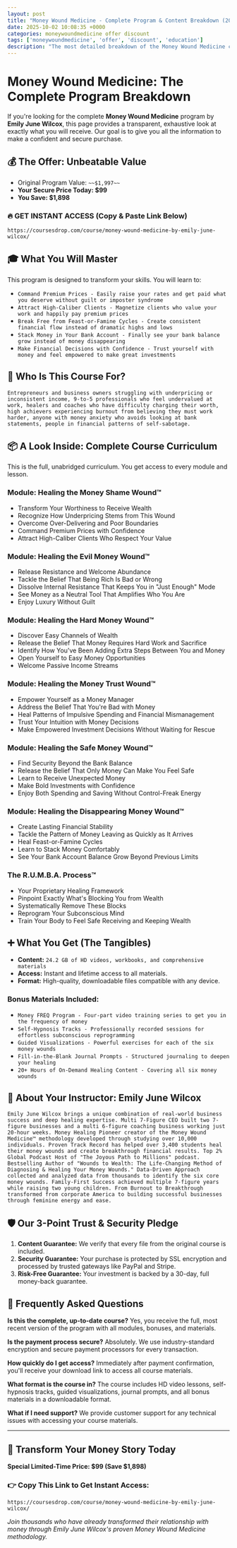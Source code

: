 ```yaml
---
layout: post
title: "Money Wound Medicine - Complete Program & Content Breakdown (2025)"
date: 2025-10-02 10:08:35 +0000
categories: moneywoundmedicine offer discount
tags: ['moneywoundmedicine', 'offer', 'discount', 'education']
description: "The most detailed breakdown of the Money Wound Medicine course online. See every module and lesson you'll get. ✅ Secure Payment ✅ 30-Day Guarantee."
---
```



# Money Wound Medicine: The Complete Program Breakdown

If you're looking for the complete **Money Wound Medicine** program by **Emily June Wilcox**, this page provides a transparent, exhaustive look at exactly what you will receive. Our goal is to give you all the information to make a confident and secure purchase.

## 💰 The Offer: Unbeatable Value
- Original Program Value: `~~$1,997~~`
- **Your Secure Price Today: $99**
- **You Save: $1,898**

### 🔥 GET INSTANT ACCESS (Copy & Paste Link Below)
`https://coursesdrop.com/course/money-wound-medicine-by-emily-june-wilcox/`

## 🎓 What You Will Master
This program is designed to transform your skills. You will learn to:
- `Command Premium Prices - Easily raise your rates and get paid what you deserve without guilt or imposter syndrome`
- `Attract High-Caliber Clients - Magnetize clients who value your work and happily pay premium prices`
- `Break Free from Feast-or-Famine Cycles - Create consistent financial flow instead of dramatic highs and lows`
- `Stack Money in Your Bank Account - Finally see your bank balance grow instead of money disappearing`
- `Make Financial Decisions with Confidence - Trust yourself with money and feel empowered to make great investments`

## 🎯 Who Is This Course For?
`Entrepreneurs and business owners struggling with underpricing or inconsistent income, 9-to-5 professionals who feel undervalued at work, healers and coaches who have difficulty charging their worth, high achievers experiencing burnout from believing they must work harder, anyone with money anxiety who avoids looking at bank statements, people in financial patterns of self-sabotage.`

## 📦 A Look Inside: Complete Course Curriculum
This is the full, unabridged curriculum. You get access to every module and lesson.

### Module: Healing the Money Shame Wound™
- Transform Your Worthiness to Receive Wealth
- Recognize How Underpricing Stems from This Wound
- Overcome Over-Delivering and Poor Boundaries
- Command Premium Prices with Confidence
- Attract High-Caliber Clients Who Respect Your Value

### Module: Healing the Evil Money Wound™
- Release Resistance and Welcome Abundance
- Tackle the Belief That Being Rich Is Bad or Wrong
- Dissolve Internal Resistance That Keeps You in "Just Enough" Mode
- See Money as a Neutral Tool That Amplifies Who You Are
- Enjoy Luxury Without Guilt

### Module: Healing the Hard Money Wound™
- Discover Easy Channels of Wealth
- Release the Belief That Money Requires Hard Work and Sacrifice
- Identify How You've Been Adding Extra Steps Between You and Money
- Open Yourself to Easy Money Opportunities
- Welcome Passive Income Streams

### Module: Healing the Money Trust Wound™
- Empower Yourself as a Money Manager
- Address the Belief That You're Bad with Money
- Heal Patterns of Impulsive Spending and Financial Mismanagement
- Trust Your Intuition with Money Decisions
- Make Empowered Investment Decisions Without Waiting for Rescue

### Module: Healing the Safe Money Wound™
- Find Security Beyond the Bank Balance
- Release the Belief That Only Money Can Make You Feel Safe
- Learn to Receive Unexpected Money
- Make Bold Investments with Confidence
- Enjoy Both Spending and Saving Without Control-Freak Energy

### Module: Healing the Disappearing Money Wound™
- Create Lasting Financial Stability
- Tackle the Pattern of Money Leaving as Quickly as It Arrives
- Heal Feast-or-Famine Cycles
- Learn to Stack Money Comfortably
- See Your Bank Account Balance Grow Beyond Previous Limits

### The R.U.M.B.A. Process™
- Your Proprietary Healing Framework
- Pinpoint Exactly What's Blocking You from Wealth
- Systematically Remove These Blocks
- Reprogram Your Subconscious Mind
- Train Your Body to Feel Safe Receiving and Keeping Wealth

## ➕ What You Get (The Tangibles)
- **Content:** `24.2 GB of HD videos, workbooks, and comprehensive materials`
- **Access:** Instant and lifetime access to all materials.
- **Format:** High-quality, downloadable files compatible with any device.

### Bonus Materials Included:
- `Money FREQ Program - Four-part video training series to get you in the frequency of money`
- `Self-Hypnosis Tracks - Professionally recorded sessions for effortless subconscious reprogramming`
- `Guided Visualizations - Powerful exercises for each of the six money wounds`
- `Fill-in-the-Blank Journal Prompts - Structured journaling to deepen your healing`
- `20+ Hours of On-Demand Healing Content - Covering all six money wounds`

## 👤 About Your Instructor: Emily June Wilcox
`Emily June Wilcox brings a unique combination of real-world business success and deep healing expertise. Multi 7-Figure CEO built two 7-figure businesses and a multi 6-figure coaching business working just 20-hour weeks. Money Healing Pioneer creator of the Money Wound Medicine™ methodology developed through studying over 10,000 individuals. Proven Track Record has helped over 3,400 students heal their money wounds and create breakthrough financial results. Top 2% Global Podcast Host of "The Joyous Path to Millions" podcast. Bestselling Author of "Wounds to Wealth: The Life-Changing Method of Diagnosing & Healing Your Money Wounds." Data-Driven Approach collected and analyzed data from thousands to identify the six core money wounds. Family-First Success achieved multiple 7-figure years while raising two young children. From Burnout to Breakthrough transformed from corporate America to building successful businesses through feminine energy and ease.`

## 🛡️ Our 3-Point Trust & Security Pledge
1.  **Content Guarantee:** We verify that every file from the original course is included.
2.  **Security Guarantee:** Your purchase is protected by SSL encryption and processed by trusted gateways like PayPal and Stripe.
3.  **Risk-Free Guarantee:** Your investment is backed by a 30-day, full money-back guarantee.

## 🙋 Frequently Asked Questions

**Is this the complete, up-to-date course?**
Yes, you receive the full, most recent version of the program with all modules, bonuses, and materials.

**Is the payment process secure?**
Absolutely. We use industry-standard encryption and secure payment processors for every transaction.

**How quickly do I get access?**
Immediately after payment confirmation, you'll receive your download link to access all course materials.

**What format is the course in?**
The course includes HD video lessons, self-hypnosis tracks, guided visualizations, journal prompts, and all bonus materials in a downloadable format.

**What if I need support?**
We provide customer support for any technical issues with accessing your course materials.

---

## 🚀 Transform Your Money Story Today

**Special Limited-Time Price: $99 (Save $1,898)**

### 👉 Copy This Link to Get Instant Access:
`https://coursesdrop.com/course/money-wound-medicine-by-emily-june-wilcox/`

*Join thousands who have already transformed their relationship with money through Emily June Wilcox's proven Money Wound Medicine methodology.*